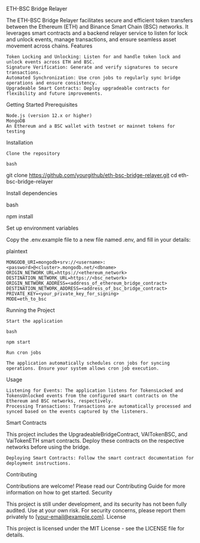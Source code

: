 ETH-BSC Bridge Relayer

The ETH-BSC Bridge Relayer facilitates secure and efficient token transfers between the Ethereum (ETH) and Binance Smart Chain (BSC) networks. It leverages smart contracts and a backend relayer service to listen for lock and unlock events, manage transactions, and ensure seamless asset movement across chains.
Features

    Token Locking and Unlocking: Listen for and handle token lock and unlock events across ETH and BSC.
    Signature Verification: Generate and verify signatures to secure transactions.
    Automated Synchronization: Use cron jobs to regularly sync bridge operations and ensure consistency.
    Upgradeable Smart Contracts: Deploy upgradeable contracts for flexibility and future improvements.

Getting Started
Prerequisites

    Node.js (version 12.x or higher)
    MongoDB
    An Ethereum and a BSC wallet with testnet or mainnet tokens for testing

Installation

    Clone the repository

    bash

git clone https://github.com/yourgithub/eth-bsc-bridge-relayer.git
cd eth-bsc-bridge-relayer

Install dependencies

bash

npm install

Set up environment variables

Copy the .env.example file to a new file named .env, and fill in your details:

plaintext

    MONGODB_URI=mongodb+srv://<username>:<password>@<cluster>.mongodb.net/<dbname>
    ORIGIN_NETWORK_URL=https://<ethereum_network>
    DESTINATION_NETWORK_URL=https://<bsc_network>
    ORIGIN_NETWORK_ADDRESS=<address_of_ethereum_bridge_contract>
    DESTINATION_NETWORK_ADDRESS=<address_of_bsc_bridge_contract>
    PRIVATE_KEY=<your_private_key_for_signing>
    MODE=eth_to_bsc

Running the Project

    Start the application

    bash

    npm start

    Run cron jobs

    The application automatically schedules cron jobs for syncing operations. Ensure your system allows cron job execution.

Usage

    Listening for Events: The application listens for TokensLocked and TokensUnlocked events from the configured smart contracts on the Ethereum and BSC networks, respectively.
    Processing Transactions: Transactions are automatically processed and synced based on the events captured by the listeners.

Smart Contracts

This project includes the UpgradeableBridgeContract, VAITokenBSC, and VaiTokenETH smart contracts. Deploy these contracts on the respective networks before using the bridge.

    Deploying Smart Contracts: Follow the smart contract documentation for deployment instructions.

Contributing

Contributions are welcome! Please read our Contributing Guide for more information on how to get started.
Security

This project is still under development, and its security has not been fully audited. Use at your own risk. For security concerns, please report them privately to [your-email@example.com].
License

This project is licensed under the MIT License - see the LICENSE file for details.
